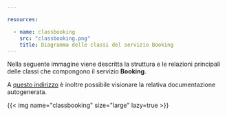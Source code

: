 ```yaml
---

resources:

  - name: classbooking
    src: "classbooking.png"
    title: Diagramma delle classi del servizio Booking
---
```

Nella seguente immagine viene descritta la struttura e le relazioni principali delle classi che compongono il servizio **Booking**.

A [questo indirizzo](https://sweleven.gitlab.io/booking/) è inoltre possibile visionare la relativa documentazione autogenerata.

{{< img name="classbooking" size="large" lazy=true >}}